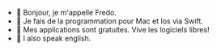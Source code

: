 - 👋 Bonjour, je m'appelle Fredo.
- 👀 Je fais de la programmation pour Mac et Ios via Swift.
- 🌱 Mes applications sont gratuites. Vive les logiciels libres!
- 💞️ I also speak english.

<!---
SwiftFredo/SwiftFredo is a ✨ special ✨ repository because its `README.md` (this file) appears on your GitHub profile.
You can click the Preview link to take a look at your changes.
--->

